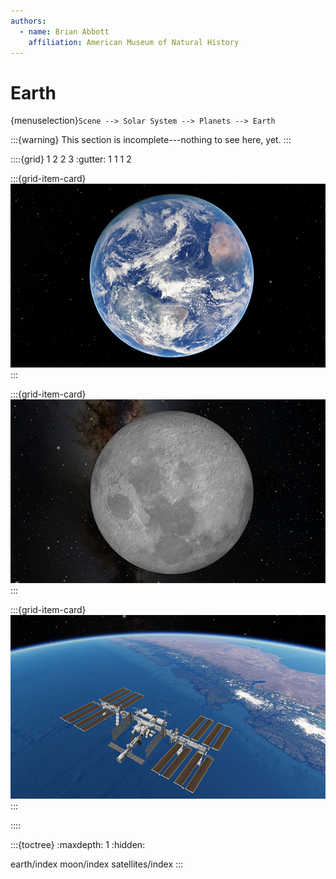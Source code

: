 ```yaml
---
authors:
  - name: Brian Abbott
    affiliation: American Museum of Natural History
---
```



# Earth

{menuselection}`Scene --> Solar System --> Planets --> Earth`


:::{warning}
This section is incomplete---nothing to see here, yet.
:::




::::{grid} 1 2 2 3
:gutter: 1 1 1 2

:::{grid-item-card} [](/content/solar-system/planets/earth/earth/index)
[![Earth](/content/solar-system/planets/earth/earth/earth_icon.png)](/content/solar-system/planets/earth/earth/index)
:::

:::{grid-item-card} [](/content/solar-system/planets/earth/moon/index)
[![Moon](/content/solar-system/planets/earth/moon/moon_icon.png)](/content/solar-system/planets/earth/moon/index)
:::

:::{grid-item-card} [](/content/solar-system/planets/earth/satellites/index)
[![Satellites](/content/solar-system/planets/earth/satellites/iss/iss_icon.png)](/content/solar-system/planets/earth/satellites/index)
:::

::::




:::{toctree}
:maxdepth: 1
:hidden:

earth/index
moon/index
satellites/index
:::

